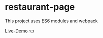 # restaurant-page

This project uses ES6 modules and webpack

[Live-Demo :point_left:](https://malharvb.github.io/restaurant-page/)


